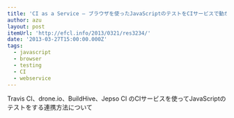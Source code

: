 ```yaml
---
title: 'CI as a Service – ブラウザを使ったJavaScriptのテストをCIサービスで動かす方法のまとめ | Web scratch'
author: azu
layout: post
itemUrl: 'http://efcl.info/2013/0321/res3234/'
date: '2013-03-27T15:00:00.000Z'
tags:
  - javascript
  - browser
  - testing
  - CI
  - webservice
---
```

Travis CI、drone.io、BuildHive、Jepso CI のCIサービスを使ってJavaScriptのテストをする連携方法について
